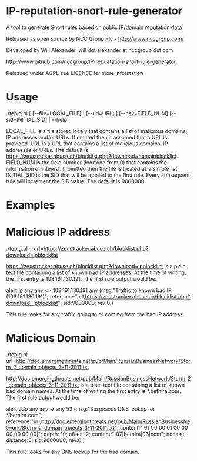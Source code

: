 IP-reputation-snort-rule-generator
==================================

A tool to generate Snort rules based on public IP/domain reputation data

Released as open source by NCC Group Plc - http://www.nccgroup.com/

Developed by Will Alexander, will dot alexander at nccgroup dot com

http://www.github.com/nccgroup/IP-repuatation-snort-rule-generator

Released under AGPL see LICENSE for more information

Usage
=====

./tepig.pl [ [--file=LOCAL_FILE] | [--url=URL] ] [--csv=FIELD_NUM] [--sid=INITIAL_SID] | --help

LOCAL_FILE is a file stored localy that contains a list of malicious domains, IP addresses and/or URLs. If omitted then it assumed that a URL is provided.
URL is a URL that contains a list of malicious domains, IP addresses or URLs. The default is https://zeustracker.abuse.ch/blocklist.php?download=domainblocklist.
FIELD_NUM is the field number (indexing from 0) that contains the information of interest. If omitted then the file is treated as a simple list.
INITIAL_SID is the SID that will be applied to the first rule. Every subsequent rule will increment the SID value. The default is 9000000.

Examples
========

Malicious IP address
====================

./tepig.pl --url=https://zeustracker.abuse.ch/blocklist.php?download=ipblocklist

https://zeustracker.abuse.ch/blocklist.php?download=ipblocklist is a plain text file containing a list of known bad IP addresses. At the time of writing, the first entry is 108.161.130.191. The first rule output would be:

alert ip any any <> 108.161.130.191 any (msg:"Traffic to known bad IP (108.161.130.191)"; reference:"url,https://zeustracker.abuse.ch/blocklist.php?download=ipblocklist"; sid:9000000; rev:0;)

This rule looks for any traffic going to or coming from the bad IP address.

Malicious Domain
================

./tepig.pl --url=http://doc.emergingthreats.net/pub/Main/RussianBusinessNetwork/Storm_2_domain_objects_3-11-2011.txt

http://doc.emergingthreats.net/pub/Main/RussianBusinessNetwork/Storm_2_domain_objects_3-11-2011.txt is a plain text file containing a list of known bad domain names. At the time of writing the first entry is *.bethira.com. The first rule output would be:

alert udp any any -> any 53 (msg:"Suspicious DNS lookup for *.bethira.com"; reference:"url,http://doc.emergingthreats.net/pub/Main/RussianBusinessNetwork/Storm_2_domain_objects_3-11-2011.txt"; content:\"|01 00 00 01 00 00 00 00 00 00|\"; depth: 10; offset: 2; content:"|07|bethira|03|com"; nocase; distance:0; sid:9000000; rev:0;)

This rule looks for any DNS lookup for the bad domain.
